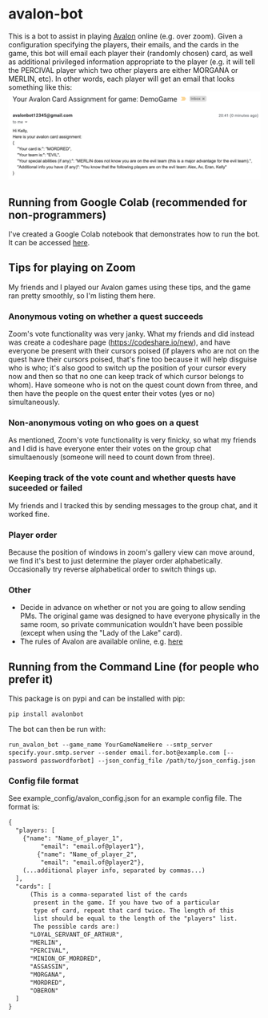 # avalon-bot
This is a bot to assist in playing [Avalon](https://hobbylark.com/card-games/How-to-Play-Avalon) online (e.g. over zoom). Given a configuration specifying the players, their emails, and the cards in the game, this bot will email each player their (randomly chosen) card, as well as additional privileged information appropriate to the player (e.g. it will tell the PERCIVAL player which two other players are either MORGANA or MERLIN, etc). In other words, each player will get an email that looks something like this:
![](https://github.com/AvantiShri/avalon-bot/raw/master/ExampleEmail1.png "Example Email")

## Running from Google Colab (recommended for non-programmers)
I've created a Google Colab notebook that demonstrates how to run the bot. It can be accessed [here](https://colab.research.google.com/github/AvantiShri/avalon-bot/blob/master/Avalon_Bot_Playing_Avalon_Online_With_Friends_(e_g_over_Zoom).ipynb).

## Tips for playing on Zoom

My friends and I played our Avalon games using these tips, and the game ran pretty smoothly, so I'm listing them here.

### Anonymous voting on whether a quest succeeds
Zoom's vote functionality was very janky. What my friends and did instead was create a codeshare page (https://codeshare.io/new), and have everyone be present with their cursors poised (if players who are not on the quest have their cursors poised, that's fine too because it will help disguise who is who; it's also good to switch up the position of your cursor every now and then so that no one can keep track of which cursor belongs to whom). Have someone who is not on the quest count down from three, and then have the people on the quest enter their votes (yes or no) simultaneously.

### Non-anonymous voting on who goes on a quest
As mentioned, Zoom's vote functionality is very finicky, so what my friends and I did is have everyone enter their votes on the group chat simultaenously (someone will need to count down from three).

### Keeping track of the vote count and whether quests have suceeded or failed
My friends and I tracked this by sending messages to the group chat, and it worked fine.

### Player order
Because the position of windows in zoom's gallery view can move around, we find it's best to just determine the player order alphabetically. Occasionally try reverse alphabetical order to switch things up.

### Other
- Decide in advance on whether or not you are going to allow sending PMs. The original game was designed to have everyone physically in the same room, so private communication wouldn't have been possible (except when using the "Lady of the Lake" card).
- The rules of Avalon are available online, e.g. [here](https://hobbylark.com/card-games/How-to-Play-Avalon) 

## Running from the Command Line (for people who prefer it)

This package is on pypi and can be installed with pip:
```
pip install avalonbot
```

The bot can then be run with:
```
run_avalon_bot --game_name YourGameNameHere --smtp_server specify.your.smtp.server --sender email.for.bot@example.com [--password passwordforbot] --json_config_file /path/to/json_config.json
```

### Config file format
See example_config/avalon_config.json for an example config file. The format is:
```
{
  "players: [
    {"name": "Name_of_player_1",
		 "email": "email.of@player1"},
		{"name": "Name_of_player_2",
		 "email": "email.of@player2"},
    (...additional player info, separated by commas...)
  ],
  "cards": [
      (This is a comma-separated list of the cards
       present in the game. If you have two of a particular
       type of card, repeat that card twice. The length of this
       list should be equal to the length of the "players" list.
       The possible cards are:)
      "LOYAL_SERVANT_OF_ARTHUR",
      "MERLIN",
      "PERCIVAL",
      "MINION_OF_MORDRED",
      "ASSASSIN",
      "MORGANA",
      "MORDRED",
      "OBERON"
  ]
}
```
